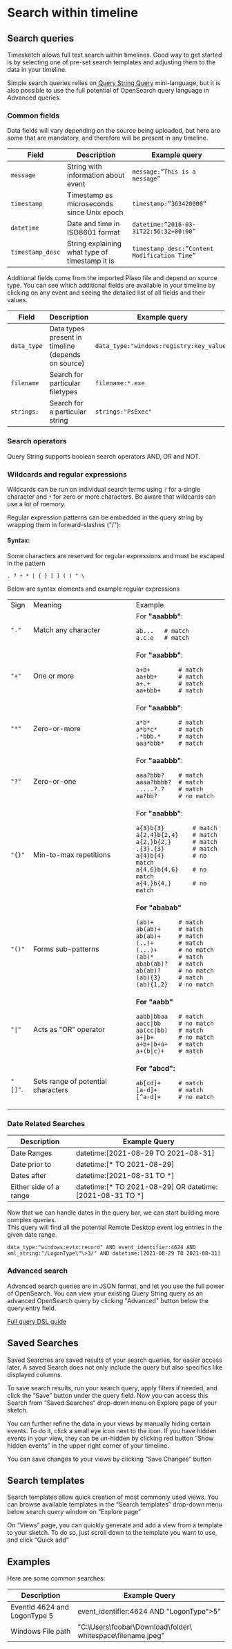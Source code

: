 # Search within timeline

## Search queries

Timesketch allows full text search within timelines. Good way to get started is by selecting one of pre-set search templates and adjusting them to the data in your timeline.

Simple search queries relies on[ Query String Query](https://www.elastic.co/guide/en/elasticsearch/reference/current/query-dsl-query-string-query.html) mini-language, but it is also possible to use the full potential of OpenSearch query language in Advanced queries.

### Common fields

Data fields will vary depending on the source being uploaded, but here are some that are mandatory, and therefore will be present in any timeline.

| Field            | Description                                    | Example query                                |
| ---------------- | ---------------------------------------------- | -------------------------------------------- |
| `message`        | String with information about event            | `message:”This is a message”`                |
| `timestamp`      | Timestamp as microseconds since Unix epoch     | `timestamp:”363420000”`                      |
| `datetime`       | Date and time in ISO8601 format                | `datetime:”2016-03-31T22:56:32+00:00”`       |
| `timestamp_desc` | String explaining what type of timestamp it is | `timestamp_desc:”Content Modification Time”` |

Additional fields come from the imported Plaso file and depend on source type. You can see which additional fields are available in your timeline by clicking on any event and seeing the detailed list of all fields and their values.

| Field       | Description                                        | Example query                            |
| ----------- | -------------------------------------------------- | ---------------------------------------- |
| `data_type` | Data types present in timeline (depends on source) | `data_type:"windows:registry:key_value"` |
| `filename`  | Search for particular filetypes                    | `filename:*.exe`                         |
| `strings:`  | Search for a particular string                     | `strings:"PsExec"`                       |

### Search operators

Query String supports boolean search operators AND, OR and NOT.

### Wildcards and regular expressions

Wildcards can be run on individual search terms using <code>?</code> for a single character and <code>\*</code> for zero or more characters. Be aware that wildcards can use a lot of memory.

Regular expression patterns can be embedded in the query string by wrapping them in forward-slashes ("/"):

#### Syntax:

Some characters are reserved for regular expressions and must be escaped in the pattern

```
. ? + * | { } [ ] ( ) " \
```

Below are syntax elements and example regular expressions

<table>
  <tr>
   <td>Sign
   </td>
   <td>Meaning
   </td>
   <td>Example
   </td>
  </tr>
  <tr>
   <td><code>"."</code>
   </td>
   <td>Match any character
   </td>
    <td>For <b>"aaabbb"</b>:
<p>
<code>ab...   # match </code><br />
<code>a.c.e   # match </code>
   </td>
  </tr>
  <tr>
   <td><code>"+"</code>
   </td>
   <td>One or more
   </td>
   <td>For <b>"aaabbb"</b>:
<p>
<code>a+b+        # match </code><br />
<code>aa+bb+      # match  </code><br />
<code>a+.+        # match  </code><br />
<code>aa+bbb+     # match </code>
   </td>
  </tr>
  <tr>
   <td><code>"*" </code>
   </td>
   <td>Zero-or-more
   </td>
   <td>For <b>"aaabbb"</b>:
<p>
<code>a*b*        # match </code><br />
<code>a*b*c*      # match </code><br />
<code>.*bbb.*     # match </code><br />
<code>aaa*bbb*    # match</code>
   </td>
  </tr>
  <tr>
   <td><code>"?"</code> 
   </td>
   <td>Zero-or-one
   </td>
    <td>For <b>"aaabbb"</b>:
<p>
<code>aaa?bbb?    # match </code><br />
<code>aaaa?bbbb?  # match </code><br />
<code>.....?.?    # match </code><br />
<code>aa?bb?      # no match</code>
   </td>
  </tr>
  <tr>
   <td><code>"{}"</code>
   </td>
   <td>Min-to-max repetitions
   </td>
   <td>For <b>"aaabbb"</b>:
<p>
<code>a{3}b{3}        # match </code><br />
<code>a{2,4}b{2,4}    # match </code><br />
<code>a{2,}b{2,}      # match </code><br />
<code>.{3}.{3}        # match </code><br />
<code>a{4}b{4}        # no match </code><br />
<code>a{4,6}b{4,6}    # no match </code><br />
<code>a{4,}b{4,}      # no match</code>
   </td>
  </tr>
  <tr>
   <td><code>"()"</code>
   </td>
   <td>Forms sub-patterns
   </td>
    <td><b>For "ababab"</b>
<p>
<code>(ab)+       # match </code><br />
<code>ab(ab)+     # match </code><br />
<code>ab(ab)+     # match </code><br />
<code>(..)+       # match </code><br />
<code>(...)+      # no match </code><br />
<code>(ab)*       # match </code><br />
<code>abab(ab)?   # match </code><br/>
<code>ab(ab)?     # no match </code><br />
<code>(ab){3}     # match </code><br />
<code>(ab){1,2}   # no match</code>
   </td>
  </tr>
  <tr>
   <td><code>"|"</code>
   </td>
   <td>Acts as "OR" operator
   </td>
   <td><b>For "aabb"</b>
<p>
<code>aabb|bbaa   # match </code><br />
<code>aacc|bb     # no match </code><br />
<code>aa(cc|bb)   # match </code><br />
<code>a+|b+       # no match </code><br />
<code>a+b+|b+a+   # match </code><br />
<code>a+(b|c)+    # match</code>
   </td>
  </tr>
  <tr>
   <td><code>"[]"</code>.
   </td>
   <td>Sets range of potential characters
   </td>
   <td><b>For "abcd":</b>
<p>
<code>ab[cd]+     # match </code><br />
<code>[a-d]+      # match </code><br />
<code>[^a-d]+     # no match</code>
   </td>
  </tr>
</table>

### Date Related Searches

| Description            | Example Query                                            |
| ---------------------- | -------------------------------------------------------- |
| Date Ranges            | datetime:[2021-08-29 TO 2021-08-31]                      |
| Date prior to          | datetime:[* TO 2021-08-29]                               |
| Dates after            | datetime:[2021-08-31 TO *]                               |
| Either side of a range | datetime:[* TO 2021-08-29] OR datetime:[2021-08-31 TO *] |

Now that we can handle dates in the query bar, we can start building more complex queries.  
This query will find all the potential Remote Desktop event log entries in the given date range.

`data_type:"windows:evtx:record" AND event_identifier:4624 AND xml_string:"/LogonType\"\>3/" AND datetime:[2021-08-29 TO 2021-08-31]`

### Advanced search

Advanced search queries are in JSON format, and let you use the full power of OpenSearch. You can view your existing Query String query as an advanced OpenSearch query by clicking "Advanced" button below the query entry field.

[Full query DSL guide](https://opensearch.org/docs/latest/opensearch/query-dsl/index/)

## Saved Searches

Saved Searches are saved results of your search queries, for easier access later. A saved Search does not only include the query but also specifics like displayed columns.

To save search results, run your search query, apply filters if needed, and click the “Save” button under the query field. Now you can access this Search from “Saved Searches” drop-down menu on Explore page of your sketch.

You can further refine the data in your views by manually hiding certain events. To do it, click a small eye icon next to the icon. If you have hidden events in your view, they can be un-hidden by clicking red button “Show hidden events” in the upper right corner of your timeline.

You can save changes to your views by clicking “Save Changes” button

## Search templates

Search templates allow quick creation of most commonly used views.
You can browse available templates in the “Search templates” drop-down menu below search query window on “Explore page”

On “Views” page, you can quickly generate and add a view from a template to your sketch. To do so, just scroll down to the template you want to use, and click “Quick add”

## Examples

Here are some common searches:

| Description                  | Example Query                                                    |
| ---------------------------- | ---------------------------------------------------------------- |
| EventId 4624 and LogonType 5 | event_identifier:4624 AND "LogonType\">5</Data>"                 |
| Windows File path            | "C:\\Users\\foobar\\Download\\folder\ whitespace\\filename.jpeg" |
